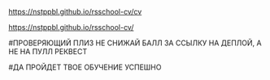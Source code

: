 https://nstppbl.github.io/rsschool-cv/cv

https://nstppbl.github.io/rsschool-cv/


#ПРОВЕРЯЮЩИЙ ПЛИЗ НЕ СНИЖАЙ БАЛЛ ЗА ССЫЛКУ НА ДЕПЛОЙ, А НЕ НА ПУЛЛ РЕКВЕСТ

#ДА ПРОЙДЕТ ТВОЕ ОБУЧЕНИЕ УСПЕШНО
